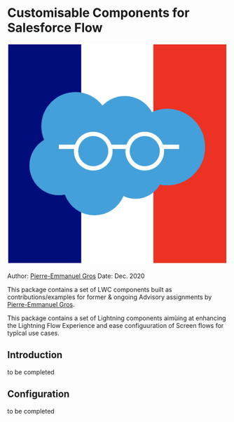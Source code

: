 # Customisable Components for Salesforce Flow

![SF PEG Components!](/media/sfpegLogo.png) 

Author: [Pierre-Emmanuel Gros](https://github.com/pegros)
Date: Dec. 2020

This package contains a set of LWC components built as contributions/examples for former & ongoing Advisory assignments by [Pierre-Emmanuel Gros](https://github.com/pegros).

This package contains a set of Lightning components aimùing at enhancing the Lightning Flow Experience and ease configuuration of Screen flows for typîcal use cases.

## Introduction

to be completed

## Configuration

to be completed
